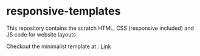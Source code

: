 # responsive-templates
This repository contains the scratch HTML, CSS (responsive included) and JS code for website layouts 

Checkout the minimalist template at : <a href="https://sanskar-19.github.io/responsive-templates/minimalist-design">Link<a/>
